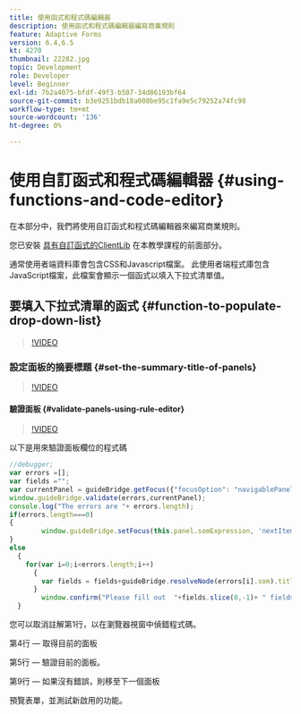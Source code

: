 ```yaml
---
title: 使用函式和程式碼編輯器
description: 使用函式和程式碼編輯器編寫商業規則
feature: Adaptive Forms
version: 6.4,6.5
kt: 4270
thumbnail: 22282.jpg
topic: Development
role: Developer
level: Beginner
exl-id: 7b2a4075-bfdf-49f3-b507-34d86193bf64
source-git-commit: b3e9251bdb18a008be95c1fa9e5c79252a74fc98
workflow-type: tm+mt
source-wordcount: '136'
ht-degree: 0%

---
```


# 使用自訂函式和程式碼編輯器 {#using-functions-and-code-editor}

在本部分中，我們將使用自訂函式和程式碼編輯器來編寫商業規則。

您已安裝 [具有自訂函式的ClientLib](assets/client-libs-and-logo.zip) 在本教學課程的前面部分。

通常使用者端資料庫會包含CSS和Javascript檔案。 此使用者端程式庫包含JavaScript檔案，此檔案會顯示一個函式以填入下拉式清單值。


## 要填入下拉式清單的函式 {#function-to-populate-drop-down-list}

>[!VIDEO](https://video.tv.adobe.com/v/22282?quality=12&learn=on)

### 設定面板的摘要標題 {#set-the-summary-title-of-panels}

>[!VIDEO](https://video.tv.adobe.com/v/28387?quality=12&learn=on)

#### 驗證面板 {#validate-panels-using-rule-editor}

>[!VIDEO](https://video.tv.adobe.com/v/28409?quality=12&learn=on)

以下是用來驗證面板欄位的程式碼

```javascript
//debugger;
var errors =[];
var fields ="";
var currentPanel = guideBridge.getFocus({"focusOption": "navigablePanel"});
window.guideBridge.validate(errors,currentPanel);
console.log("The errors are "+ errors.length);
if(errors.length===0)
{
        window.guideBridge.setFocus(this.panel.somExpression, 'nextItem', true);
}
else
  {
    for(var i=0;i<errors.length;i++)
      {
        var fields = fields+guideBridge.resolveNode(errors[i].som).title+" , ";
      }
        window.confirm("Please fill out  "+fields.slice(0,-1)+ " fields");
  }
```

您可以取消註解第1行，以在瀏覽器視窗中偵錯程式碼。

第4行 — 取得目前的面板

第5行 — 驗證目前的面板。

第9行 — 如果沒有錯誤，則移至下一個面板

預覽表單，並測試新啟用的功能。
